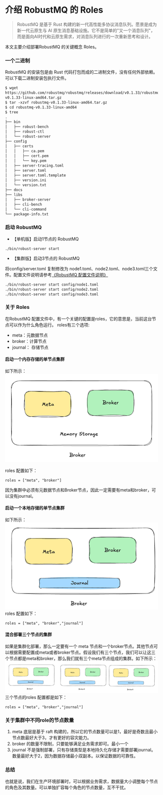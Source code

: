 # 介绍 RobustMQ 的 Roles

> RobustMQ 是基于 Rust 构建的新一代高性能多协议消息队列。愿景是成为新一代云原生与 AI 原生消息基础设施。它不是简单的"又一个消息队列"，而是面向AI时代和云原生需求，对消息队列进行的一次重新思考和设计。

本文主要介绍部署RobustMQ 的关键概念 Roles。

### 一个二进制
RobustMQ 的安装包是由 Rust 代码打包而成的二进制文件，没有任何外部依赖。可以下载二进制安装包执行文件。
```
$ wget https://github.com/robustmq/robustmq/releases/download/v0.1.33/robustmq-v0.1.33-linux-amd64.tar.gz
$ tar -xzvf robustmq-v0.1.33-linux-amd64.tar.gz
$ cd robustmq-v0.1.33-linux-amd64
$ tree
.
├── bin
│   ├── robust-bench
│   ├── robust-ctl
│   └── robust-server
├── config
│   ├── certs
│   │   ├── ca.pem
│   │   ├── cert.pem
│   │   └── key.pem
│   ├── server-tracing.toml
│   ├── server.toml
│   ├── server.toml.template
│   ├── version.ini
│   └── version.txt
├── docs
├── libs
│   ├── broker-server
│   ├── cli-bench
│   └── cli-command
└── package-info.txt

```
### 启动 RobustMQ 

- 【单机版】启动1节点的 RobustMQ
```
./bin/robust-server start
```
- 【集群版】启动3节点的 RobustMQ

将config/server.toml 复制修改为 node1.toml、node2.toml、node3.toml三个文件。配置文件说明请参考[《RobustMQ 配置文件说明》](../Configuration/COMMON.md)

```
./bin/robust-server start config/node1.toml
./bin/robust-server start config/node2.toml
./bin/robust-server start config/node3.toml
```

### 关于 Roles
在RobustMQ 配置文件中，有一个关键的配置是roles，它的意思是，当前这台节点可以作为什么角色运行。 roles有三个选项: 
- meta：元数据节点
- broker：计算节点
- journal： 存储节点

#### 启动一个内存存储的单节点集群
如下所示：
![image](../../images/01.png)

roles 配置如下：
```
roles = ["meta", "broker"]
```

因为集群中必须有元数据节点和Broker节点，因此一定需要有meta和broker，可以没有journal。

#### 启动一个本地存储的单节点集群
如下所示：
![image](../../images/02.png)
roles 配置如下：
```
roles = ["meta", "broker","journal"]
```

#### 混合部署三个节点的集群
如果是集群化部署，那么一定要有一个 meta 节点和一个broker节点。其他节点可以根据需要配置成meta或者broker节点。假设我们有三个节点，我们可以让这三个节点都是meta和broker，那么我们就有三个meta节点组成的集群。如下所示：
![image](../../images/03.png)
三个节点的roles 配置都是如下：
```
roles = ["meta", "broker","journal"]
```

### 关于集群中不同role的节点数量
1. meta 底层是基于 raft 构建的，所以它的节点数量可以是1，最好是奇数且最小节点数最好大于3，才有更好的容灾能力。
2. broker 的数量不限制，只要能够满足业务需求即可。最小一个
3. journal 不是强制部署，只有存储类型是本地持久化存储才需要部署journal。数量最好大于2，因为数据存储最小双副本。以保证数据的可靠性。

### 总结
也就是说，我们在生产环境部署时，可以根据业务需求，数据量大小调整每个节点的角色及其数量。可以单独扩容每个角色的节点数量，互不干扰。